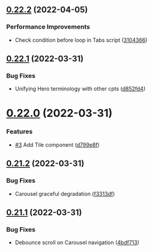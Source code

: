 ## [0.22.2](https://github.com/jacecotton/tcds/compare/v0.22.1...v0.22.2) (2022-04-05)


### Performance Improvements

* Check condition before loop in Tabs script ([3104366](https://github.com/jacecotton/tcds/commit/3104366b6970ad87434373fac26476fc9f3a33f0))



## [0.22.1](https://github.com/jacecotton/tcds/compare/v0.22.0...v0.22.1) (2022-03-31)


### Bug Fixes

* Unifying Hero terminology with other cpts ([d852fd4](https://github.com/jacecotton/tcds/commit/d852fd4f85bd315fbe3ec81cb426b6577f728d0a))



# [0.22.0](https://github.com/jacecotton/tcds/compare/v0.21.2...v0.22.0) (2022-03-31)


### Features

* [#3](https://github.com/jacecotton/tcds/issues/3) Add Tile component ([d799e8f](https://github.com/jacecotton/tcds/commit/d799e8fb0061e5a2ccb7fa141592c986ab56161b))



## [0.21.2](https://github.com/jacecotton/tcds/compare/v0.21.1...v0.21.2) (2022-03-31)


### Bug Fixes

* Carousel graceful degradation ([f3313df](https://github.com/jacecotton/tcds/commit/f3313dffe6c7913c23b701fedaf7039c0c53b980))



## [0.21.1](https://github.com/jacecotton/tcds/compare/v0.21.0...v0.21.1) (2022-03-31)


### Bug Fixes

* Debounce scroll on Carousel navigation ([4bdf713](https://github.com/jacecotton/tcds/commit/4bdf713383e829b616afe5f0a772235b2f1fc81f))



